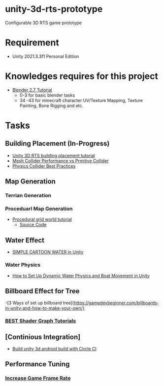 # unity-3d-rts-prototype
Configurable 3D RTS game prototype

# Requirement
  - Unity 2021.3.3f1 Personal Edition
  
# Knowledges requires for this project
  - [Blender 2.7 Tutorial](https://www.youtube.com/watch?v=lY6KPrc4uMw&list=PLda3VoSoc_TR7X7wfblBGiRz-bvhKpGkS)
      - 0-3 for basic blender tasks
      - 34 -43 for minecraft character UV/Texture Mapping, Texture Painting, Bone Rigging and etc.

# Tasks
## Building Placement (In-Progress)
  - [Unity 3D RTS building placement tutorial](https://www.youtube.com/watch?v=DqifRg9FecQ&t=360s)
  - [Mesh Collider Performance vs Prmitive Collider](https://forum.unity.com/threads/mesh-collider-performance-vs-primitive.532168/)
  - [Physics Collider Best Practices](https://learn.unity.com/tutorial/physics-best-practices#)
## Map Generation
### Terrian Generation
### Proceduarl Map Generation
  - [Procedural grid world tutorial](https://www.youtube.com/watch?v=DBjd7NHMgOE&list=PLJjxg7h3d8Onat_Z_KNUBCpcuHX0YIdb4)
      - [Source Code](https://github.com/IndividualKex/ProceduralGrid/)
## Water Effect
  - [SIMPLE CARTOON WATER in Unity](https://www.youtube.com/watch?v=Vg0L9aCRWPE)
  
### Water Physics
  - [How to Set Up Dynamic Water Physics and Boat Movement in Unity](https://www.youtube.com/watch?v=eL_zHQEju8s)
## Billboard Effect for Tree
  -[3 Ways of set up billboard tree](https://gamedevbeginner.com/billboards-in-unity-and-how-to-make-your-own/}
### [BEST Shader Graph Tutorials](https://gamedevacademy.org/best-unity-shader-graph-tutorials/)
## [Continious Integration]
 - [Build unity 3d android build with Circle CI](https://medium.com/xrpractices/continuous-integration-for-unity-using-circleci-8d555f9fa35d)
## Performance Tuning
### [Increase Game Frame Rate](https://canopy.procedural-worlds.com/library/deep-dives/performance/how-to-increase-your-games-framerate-in-unity-3d-r28/)